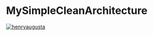 # MySimpleCleanArchitecture
[![henryaugusta](https://circleci.com/gh/henryaugusta/Android-Learn-CircleCI.svg?style=svg)](https://circleci.com/gh/https://github.com/henryaugusta/Android-Learn-CircleCI)

